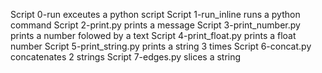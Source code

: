 Script 0-run exceutes a python script
Script 1-run_inline runs a python command
Script 2-print.py prints a message
Script 3-print_number.py prints a number folowed by a text
Script 4-print_float.py prints a float number
Script 5-print_string.py prints a string 3 times
Script 6-concat.py concatenates 2 strings
Script 7-edges.py slices a string
